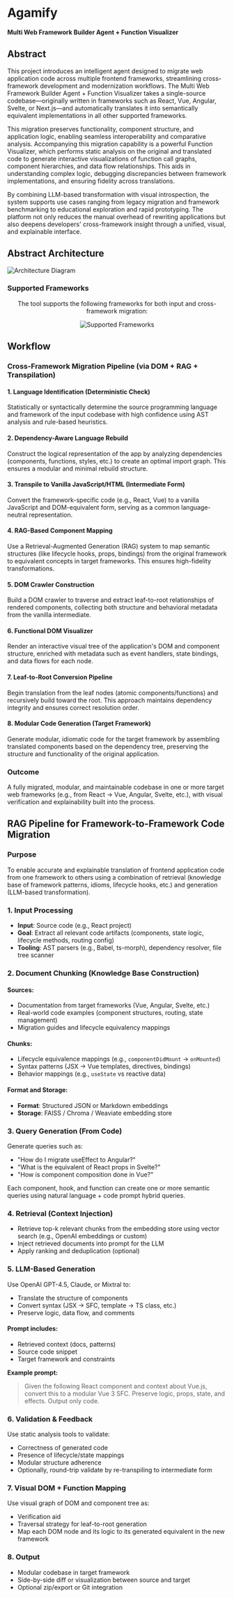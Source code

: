 # Agamify
**Multi Web Framework Builder Agent + Function Visualizer**

## Abstract

This project introduces an intelligent agent designed to migrate web application code across multiple frontend frameworks, streamlining cross-framework development and modernization workflows. The Multi Web Framework Builder Agent + Function Visualizer takes a single-source codebase—originally written in frameworks such as React, Vue, Angular, Svelte, or Next.js—and automatically translates it into semantically equivalent implementations in all other supported frameworks. 

This migration preserves functionality, component structure, and application logic, enabling seamless interoperability and comparative analysis. Accompanying this migration capability is a powerful Function Visualizer, which performs static analysis on the original and translated code to generate interactive visualizations of function call graphs, component hierarchies, and data flow relationships. This aids in understanding complex logic, debugging discrepancies between framework implementations, and ensuring fidelity across translations.

By combining LLM-based transformation with visual introspection, the system supports use cases ranging from legacy migration and framework benchmarking to educational exploration and rapid prototyping. The platform not only reduces the manual overhead of rewriting applications but also deepens developers' cross-framework insight through a unified, visual, and explainable interface.

## Abstract Architecture 

![Architecture Diagram](https://github.com/user-attachments/assets/0672cc8d-7462-482e-94fe-894b9a23445d)

### Supported Frameworks
<p align="center"> The tool supports the following frameworks for both input and cross-framework migration: </p> <p align="center"> 
  <img src="https://github.com/user-attachments/assets/db0e4b06-646f-4c50-820c-5cd7a7c0734e" alt="Supported Frameworks" /> </p>

## Workflow

### Cross-Framework Migration Pipeline (via DOM + RAG + Transpilation)

#### 1. Language Identification (Deterministic Check)
Statistically or syntactically determine the source programming language and framework of the input codebase with high confidence using AST analysis and rule-based heuristics.

#### 2. Dependency-Aware Language Rebuild
Construct the logical representation of the app by analyzing dependencies (components, functions, styles, etc.) to create an optimal import graph. This ensures a modular and minimal rebuild structure.

#### 3. Transpile to Vanilla JavaScript/HTML (Intermediate Form)
Convert the framework-specific code (e.g., React, Vue) to a vanilla JavaScript and DOM-equivalent form, serving as a common language-neutral representation.

#### 4. RAG-Based Component Mapping
Use a Retrieval-Augmented Generation (RAG) system to map semantic structures (like lifecycle hooks, props, bindings) from the original framework to equivalent concepts in target frameworks. This ensures high-fidelity transformations.

#### 5. DOM Crawler Construction
Build a DOM crawler to traverse and extract leaf-to-root relationships of rendered components, collecting both structure and behavioral metadata from the vanilla intermediate.

#### 6. Functional DOM Visualizer
Render an interactive visual tree of the application's DOM and component structure, enriched with metadata such as event handlers, state bindings, and data flows for each node.

#### 7. Leaf-to-Root Conversion Pipeline
Begin translation from the leaf nodes (atomic components/functions) and recursively build toward the root. This approach maintains dependency integrity and ensures correct resolution order.

#### 8. Modular Code Generation (Target Framework)
Generate modular, idiomatic code for the target framework by assembling translated components based on the dependency tree, preserving the structure and functionality of the original application.

### Outcome
A fully migrated, modular, and maintainable codebase in one or more target web frameworks (e.g., from React → Vue, Angular, Svelte, etc.), with visual verification and explainability built into the process.

## RAG Pipeline for Framework-to-Framework Code Migration

### Purpose
To enable accurate and explainable translation of frontend application code from one framework to others using a combination of retrieval (knowledge base of framework patterns, idioms, lifecycle hooks, etc.) and generation (LLM-based transformation).

### 1. Input Processing
- **Input**: Source code (e.g., React project)
- **Goal**: Extract all relevant code artifacts (components, state logic, lifecycle methods, routing config)
- **Tooling**: AST parsers (e.g., Babel, ts-morph), dependency resolver, file tree scanner

### 2. Document Chunking (Knowledge Base Construction)

#### Sources:
- Documentation from target frameworks (Vue, Angular, Svelte, etc.)
- Real-world code examples (component structures, routing, state management)
- Migration guides and lifecycle equivalency mappings

#### Chunks:
- Lifecycle equivalence mappings (e.g., `componentDidMount` → `onMounted`)
- Syntax patterns (JSX → Vue templates, directives, bindings)
- Behavior mappings (e.g., `useState` vs reactive data)

#### Format and Storage:
- **Format**: Structured JSON or Markdown embeddings
- **Storage**: FAISS / Chroma / Weaviate embedding store

### 3. Query Generation (From Code)
Generate queries such as:
- "How do I migrate useEffect to Angular?"
- "What is the equivalent of React props in Svelte?"
- "How is component composition done in Vue?"

Each component, hook, and function can create one or more semantic queries using natural language + code prompt hybrid queries.

### 4. Retrieval (Context Injection)
- Retrieve top-k relevant chunks from the embedding store using vector search (e.g., OpenAI embeddings or custom)
- Inject retrieved documents into prompt for the LLM
- Apply ranking and deduplication (optional)

### 5. LLM-Based Generation
Use OpenAI GPT-4.5, Claude, or Mixtral to:
- Translate the structure of components
- Convert syntax (JSX → SFC, template → TS class, etc.)
- Preserve logic, data flow, and comments

#### Prompt includes:
- Retrieved context (docs, patterns)
- Source code snippet
- Target framework and constraints

**Example prompt:**
> Given the following React component and context about Vue.js, convert this to a modular Vue 3 SFC. Preserve logic, props, state, and effects. Output only code.

### 6. Validation & Feedback
Use static analysis tools to validate:
- Correctness of generated code
- Presence of lifecycle/state mappings
- Modular structure adherence
- Optionally, round-trip validate by re-transpiling to intermediate form

### 7. Visual DOM + Function Mapping
Use visual graph of DOM and component tree as:
- Verification aid
- Traversal strategy for leaf-to-root generation
- Map each DOM node and its logic to its generated equivalent in the new framework

### 8. Output
- Modular codebase in target framework
- Side-by-side diff or visualization between source and target
- Optional zip/export or Git integration
